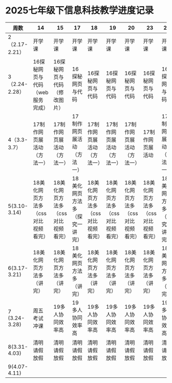 
# 2025七年级下信息科技教学进度记录

| 周数            | 14                   | 15                   | 17               | 18                   | 19                   | 20                   | 23                   | 25               |
| ------------- | -------------------- | -------------------- | ---------------- | -------------------- | -------------------- | -------------------- | -------------------- | ---------------- |
| 2（2.17-2.21）  | 开学课                  | 开学课                  | 开学课              | 开学课                  | 开学课                  | 开学课                  | 开学课                  | 开学课              |
| 3（2.24-2.28）  | 16探秘网页与代码（web服务完成）   | 16探秘网页与代码（修改图片）      | 16探秘网页与代码        | 16探秘网页与代码            | 16探秘网页与代码            | 16探秘网页与代码            | 16探秘网页与代码            | 16探秘网页与代码        |
| 4（3.3-3.7）    | 17制作网页展活动（方法一）       | 17制作网页展活动（方法一）       | 17制作网页展活动（方法一）   | 17制作网页展活动（方法一）       | 17制作网页展活动（方法一）       | 17制作网页展活动（方法一）       | 17制作网页展活动            | 17制作网页展活动（方法一）   |
| 5(3.10-3.14)  | 18美化网页方法多（css对比视频看完） | 18美化网页方法多（css对比视频看完） | 18美化网页方法多（探究一讲完） | 18美化网页方法多（css对比视频看完） | 18美化网页方法多（css对比视频看完） | 18美化网页方法多（css对比视频看完） | 18美化网页方法多（css对比视频看完） | 18美化网页方法多（探究一讲完） |
| 6(3.17-3.21)  | 18美化网页方法多（讲完）        | 18美化网页方法多（讲完）        | 18美化网页方法多（讲完）    | 18美化网页方法多（讲完）        | 18美化网页方法多（讲完）        | 18美化网页方法多（讲完）        | 18美化网页方法多（讲完）        | 18美化网页方法多（讲完）    |
| 7 (3.24-3.28) | 周五考试冲课               | 19多人协同效率高            | 19多人协同效率高        | 19多人协同效率高            | 19多人协同效率高            | 19多人协同效率高            | 19多人协同效率高            | 19多人协同效率高        |
| 8(3.31-4.03)  | 清明请假放假               | 清明请假放假               | 清明请假放假           | 清明请假放假               | 清明请假放假               | 清明请假放假               | 清明请假放假               | 清明请假放假           |
| 9(4.07-4.11)  |                      |                      |                  |                      |                      |                      |                      |                  |





<!--stackedit_data:
eyJoaXN0b3J5IjpbMTQ2MzQ0Mjk4LDY2MzMxMTc2MiwtMjA4Nz
YyNTMyNCwxODY5NTc0ODQ0XX0=
-->